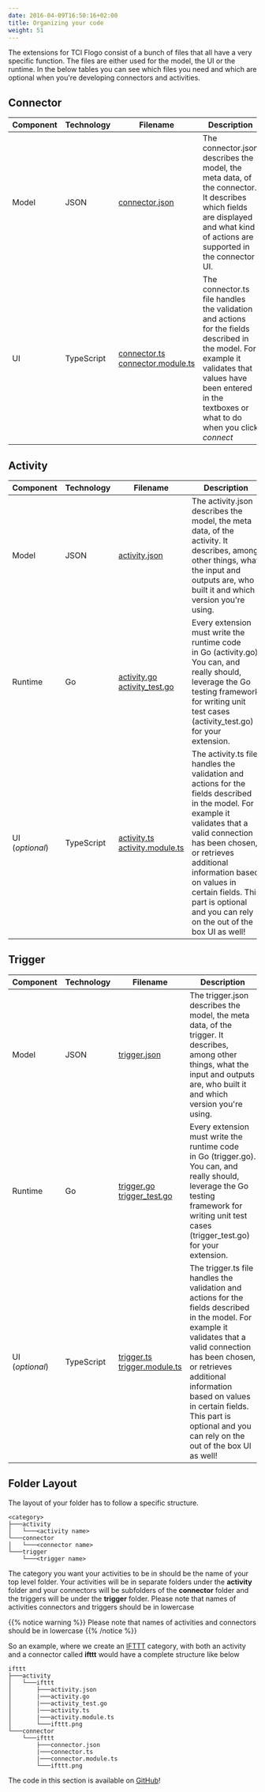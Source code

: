 ```yaml
---
date: 2016-04-09T16:50:16+02:00
title: Organizing your code
weight: 51
---
```


The extensions for TCI Flogo consist of a bunch of files that all have a very specific function. The files are either used for the model, the UI or the runtime. In the below tables you can see which files you need and which are optional when you're developing connectors and activities.

## Connector

| Component | Technology | Filename                             | Description
| --------- | ---------- | ------------------------------------ | -----------
| Model     | JSON       | [connector.json](./connector-json)                       | The connector.json describes the model, the meta data, of the connector. It describes which fields are displayed and what kind of actions are supported in the connector UI.
| UI        | TypeScript | [connector.ts<br/>connector.module.ts](./connector-ts) | The connector.ts file handles the validation and actions for the fields described in the model. For example it validates that values have been entered in the textboxes or what to do when you click _connect_ 

## Activity

| Component       | Technology | Filename                           | Description
| --------------- | ---------- | ---------------------------------- | -----------
| Model           | JSON       | [activity.json](./activity-json)                    | The activity.json describes the model, the meta data, of the activity. It describes, among other things, what the input and outputs are, who built it and which version you're using.
| Runtime         | Go         | [activity.go<br/>activity_test.go](./activity-go)   | Every extension must write the runtime code in Go (activity.go). You can, and really should, leverage the Go testing framework for writing unit test cases (activity_test.go) for your extension.
| UI (_optional_) | TypeScript | [activity.ts<br/>activity.module.ts](./activity-ts) | The activity.ts file handles the validation and actions for the fields described in the model. For example it validates that a valid connection has been chosen, or retrieves additional information based on values in certain fields. This part is optional and you can rely on the out of the box UI as well! 

## Trigger

| Component       | Technology | Filename                           | Description
| --------------- | ---------- | ---------------------------------- | -----------
| Model           | JSON       | [trigger.json](./trigger-json)                    | The trigger.json describes the model, the meta data, of the trigger. It describes, among other things, what the input and outputs are, who built it and which version you're using.
| Runtime         | Go         | [trigger.go<br/>trigger_test.go](./trigger-go)   | Every extension must write the runtime code in Go (trigger.go). You can, and really should, leverage the Go testing framework for writing unit test cases (trigger_test.go) for your extension.
| UI (_optional_) | TypeScript | [trigger.ts<br/>trigger.module.ts](./trigger-ts) | The trigger.ts file handles the validation and actions for the fields described in the model. For example it validates that a valid connection has been chosen, or retrieves additional information based on values in certain fields. This part is optional and you can rely on the out of the box UI as well! 

## Folder Layout 

The layout of your folder has to follow a specific structure.
```
<category>
├───activity
│   └───<activity name>
└───connector
│   └───<connector name>
└───trigger
    └───<trigger name>
```
The category you want your activities to be in should be the name of your top level folder. Your activities will be in separate folders under the **activity** folder and your connectors will be subfolders of the **connector** folder and the triggers will be under the **trigger** folder. Please note that names of activities connectors and triggers should be in lowercase

{{% notice warning %}}
Please note that names of activities and connectors should be in lowercase
{{% /notice %}}

So an example, where we create an [IFTTT](https://www.ifttt.com) category, with both an activity and a connector called **ifttt** would have a complete structure like below
```
ifttt
├───activity
│   └───ifttt
│       ├───activity.json
│       |───activity.go
│       |───activity_test.go
│       |───activity.ts
│       |───activity.module.ts
│       └───ifttt.png
└───connector
    └───ifttt
        ├───connector.json
        |───connector.ts
        |───connector.module.ts
        └───ifttt.png
```
The code in this section is available on [GitHub](https://github.com/retgits/wi-ifttt-extension)!